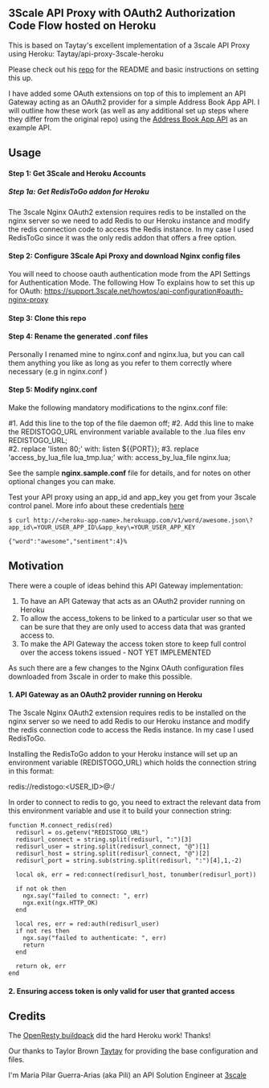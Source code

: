 ## 3Scale API Proxy with OAuth2 Authorization Code Flow hosted on Heroku

This is based on Taytay's excellent implementation of a 3scale API Proxy using Heroku: Taytay/api-proxy-3scale-heroku

Please check out his [repo](Taytay/api-proxy-3scale-heroku) for the README and basic instructions on setting this up. 

I have added some OAuth extensions on top of this to implement an API Gateway acting as an OAuth2 provider for a simple Address Book App API. I will outline how these work (as well as any additional set up steps where they differ from the original repo) using the [Address Book App API](mpguerra/address-book-app-api) as an example API. 

Usage
---------

#### Step 1: Get 3Scale and Heroku Accounts ####

##### Step 1a: Get RedisToGo addon for Heroku #####

The 3scale Nginx OAuth2 extension requires redis to be installed on the nginx server so we need to add Redis to our Heroku instance and modify the redis connection code to access the Redis instance. In my case I used RedisToGo since it was the only redis addon that offers a free option. 

#### Step 2: Configure 3Scale Api Proxy and download Nginx config files ####

You will need to choose oauth authentication mode from the API Settings for Authentication Mode. The following How To explains how to set this up for OAuth: https://support.3scale.net/howtos/api-configuration#oauth-nginx-proxy

#### Step 3: Clone this repo ####

#### Step 4: Rename the generated .conf files ####

Personally I renamed mine to nginx.conf and nginx.lua, but you can call them anything you like as long as you refer to them correctly where necessary (e.g in nginx.conf )

#### Step 5: Modify nginx.conf ####
Make the following mandatory modifications to the nginx.conf file:

#1. Add this line to the top of the file
    daemon off;
#2. Add this line to make the REDISTOGO_URL environment variable available to the .lua files
    env REDISTOGO_URL;    
#2. replace 'listen 80;' with:
    listen ${{PORT}};
#3. replace 'access_by_lua_file lua_tmp.lua;' with:
    access_by_lua_file nginx.lua;

See the sample **nginx.sample.conf** file for details, and for notes on other optional changes you can make.


Test your API proxy using an app_id and app_key you get from your 3scale control panel. More info about these credentials [here](https://support.3scale.net/howtos/api-configuration/nginx-proxy)

    $ curl http://<heroku-app-name>.herokuapp.com/v1/word/awesome.json\?app_id\=YOUR_USER_APP_ID\&app_key\=YOUR_USER_APP_KEY

    {"word":"awesome","sentiment":4}%

Motivation
--------

There were a couple of ideas behind this API Gateway implementation: 

1. To have an API Gateway that acts as an OAuth2 provider running on Heroku
2. To allow the access_tokens to be linked to a particular user so that we can be sure that they are only used to access data that was granted access to.
3. To make the API Gateway the access token store to keep full control over the access tokens issued - NOT YET IMPLEMENTED

As such there are a few changes to the Nginx OAuth configuration files downloaded from 3scale in order to make this possible.

#### 1. API Gateway as an OAuth2 provider running on Heroku ####

The 3scale Nginx OAuth2 extension requires redis to be installed on the nginx server so we need to add Redis to our Heroku instance and modify the redis connection code to access the Redis instance. In my case I used RedisToGo.

Installing the RedisToGo addon to your Heroku instance will set up an environment variable (REDISTOGO_URL) which holds the connection string in this format:

redis://redistogo:<USER_ID>@<HOSTNAME>:<PORT>/

In order to connect to redis to go, you need to extract the relevant data from this environment variable and use it to build your connection string:

```
function M.connect_redis(red)
  redisurl = os.getenv("REDISTOGO_URL")
  redisurl_connect = string.split(redisurl, ":")[3]
  redisurl_user = string.split(redisurl_connect, "@")[1]
  redisurl_host = string.split(redisurl_connect, "@")[2]
  redisurl_port = string.sub(string.split(redisurl, ":")[4],1,-2)
  
  local ok, err = red:connect(redisurl_host, tonumber(redisurl_port))
  
  if not ok then
    ngx.say("failed to connect: ", err)
    ngx.exit(ngx.HTTP_OK)
  end

  local res, err = red:auth(redisurl_user)
  if not res then
    ngx.say("failed to authenticate: ", err)
    return
  end

  return ok, err
end
```

#### 2. Ensuring access token is only valid for user that granted access ####



Credits
-------

The [OpenResty buildpack](https://github.com/leafo/heroku-openresty) did the hard Heroku work! Thanks!

Our thanks to Taylor Brown [Taytay](http://taytay.com/) for providing the base configuration and files. 

I'm Maria Pilar Guerra-Arias (aka Pili) an API Solution Engineer at [3scale](http://www.3scale.net)
